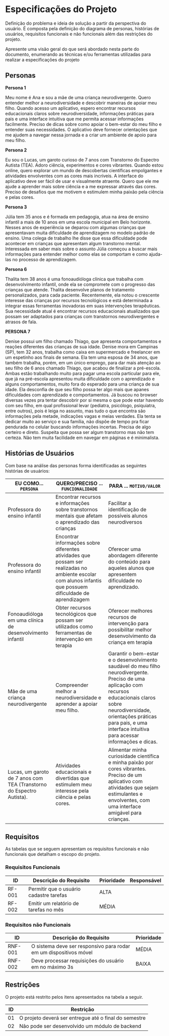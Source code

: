 # Especificações do Projeto

Definição do problema e ideia de solução a partir da perspectiva do usuário. É composta pela definição do  diagrama de personas, histórias de usuários, requisitos funcionais e não funcionais além das restrições do projeto.

Apresente uma visão geral do que será abordado nesta parte do documento, enumerando as técnicas e/ou ferramentas utilizadas para realizar a especificações do projeto

## Personas

**Persona 1**

Meu nome é Ana e sou a mãe de uma criança neurodivergente. Quero entender melhor a neurodiversidade e descobrir maneiras de apoiar meu filho. Quando acesso um aplicativo, espero encontrar recursos educacionais claros sobre neurodiversidade, informações práticas para pais e uma interface intuitiva que me permita acessar informações facilmente. Preciso de dicas sobre como apoiar o bem-estar do meu filho e entender suas necessidades. O aplicativo deve fornecer orientações que me ajudem a navegar nessa jornada e a criar um ambiente de apoio para meu filho.

**Persona 2**

Eu sou o Lucas, um garoto curioso de 7 anos com Transtorno do Espectro Autista (TEA). Adoro ciência, experimentos e cores vibrantes. Quando estou online, quero explorar um mundo de descobertas científicas empolgantes e atividades envolventes com as cores mais incríveis. A interface do aplicativo deve ser fácil de usar e visualmente atraente. Quero que ele me ajude a aprender mais sobre ciência e a me expressar através das cores. Preciso de desafios que me motivem e estimulem minha paixão pela ciência e pelas cores.

**Persona 3**

Júlia tem 35 anos e é formada em pedagogia, atua na área de ensino infantil a mais de 10 anos em uma escola municipal em Belo horizonte. Nesses anos de experiência se deparou com algumas crianças que apresentavam muita dificuldade de aprendizagem no modelo padrão de ensino. Uma colega de trabalho lhe disse que essa dificuldade pode acontecer em crianças que apresentam algum transtorno mental. Interessada em saber mais sobre o assunto Júlia começou a buscar mais informações para entender melhor como elas se comportam e como ajuda-las no processo de aprendizagem.

**Persona 6**

Thalita tem 38 anos é uma fonoaudióloga clínica que trabalha com desenvolvimento infantil, onde ela se compromete com o progresso das crianças que atende. Thalita desenvolve planos de tratamento personalizados, para cada paciente. Recentemente, ela notou o crescente interesse das crianças por recursos tecnológicos e está determinada a integrar essas ferramentas inovadoras em suas intervenções terapêuticas. Sua necessidade atual é encontrar recursos educacionais atualizados que possam ser adaptados para crianças com transtornos neurodivergentes e atrasos de fala. 

**PERSONA 7**

Denise possui um filho chamado Thiago, que apresenta comportamentos e reações diferentes das crianças de sua idade.
Denise mora em Campinas (SP), tem 32 anos, trabalha como caixa em supermercado e freelancer em um espetinho aos finais de semana.
Ela tem uma esposa de 34 anos, que também trabalha, porém, em um único emprego, para dar mais atenção ao seu filho de 6 anos chamado Thiago, que acabou de finalizar a pré-escola. Ambas estão trabalhando muito para pagar uma escola particular para ele, que já na pré-escola apresentou muita dificuldade com o aprendizado e alguns comportamentos, muito fora do esperado para uma criança de sua idade.
Ela desconfia de que seu filho possa ter algo mais que apanes dificuldades com aprendizado e comportamentos. Já buscou no browser diversas vezes pra tentar descobrir por si mesma o que pode estar havendo com seu filho, em qual profissional levar (pediatra, psicólogo, psiquiatra, entre outros), pois é leiga no assunto, mas tudo o que encontra são informações pela metade, indicações vagas e meias verdades.
Ela tenta se dedicar muito ao serviço e sua família, não dispõe de tempo pra ficar pendurada no celular buscando informações incertas. Precisa de algo certeiro e direto. Suspeita que possa ser algum transtorno mas não tem certeza.
Não tem muita facilidade em navegar em páginas e é minimalista.

<!--
Enumere e detalhe as personas da sua solução. Para tanto, baseie-se tanto nos documentos disponibilizados na disciplina e/ou nos seguintes links:

> **Links Úteis**:
> - [Rock Content](https://rockcontent.com/blog/personas/)
> - [Hotmart](https://blog.hotmart.com/pt-br/como-criar-persona-negocio/)
> - [O que é persona?](https://resultadosdigitais.com.br/blog/persona-o-que-e/)
> - [Persona x Público-alvo](https://flammo.com.br/blog/persona-e-publico-alvo-qual-a-diferenca/)
> - [Mapa de Empatia](https://resultadosdigitais.com.br/blog/mapa-da-empatia/)
> - [Mapa de Stalkeholders](https://www.racecomunicacao.com.br/blog/como-fazer-o-mapeamento-de-stakeholders/)
>
Lembre-se que você deve ser enumerar e descrever precisamente e personalizada todos os clientes ideais que sua solução almeja.
-->

## Histórias de Usuários

Com base na análise das personas forma identificadas as seguintes histórias de usuários:

|EU COMO... `PERSONA`| QUERO/PRECISO ... `FUNCIONALIDADE` |PARA ... `MOTIVO/VALOR`                 |
|--------------------|------------------------------------|----------------------------------------|
|Professora do ensino infantil| Encontrar recursos e informações sobre transtornos mentais que afetam o aprendizado das crianças| Facilitar a identificação de possíveis alunos neurodiversos|
|Professora do ensino infantil|Encontrar informações sobre diferentes atividades que possam ser realizadas no ambiente escolar com alunos infantis que possuem dificuldade de aprendizagem|Oferecer uma abordagem diferente do conteúdo para aqueles alunos que apresentem dificuldade no aprendizado.|
|Fonoaudióloga em uma clínica de desenvolvimento infantil|Obter recursos tecnológicos que possam ser utilizados como ferramentas de intervenção em terapia|Oferecer melhores recursos de intervenção para possibilitar melhor desenvolvimento da criança em terapia|
|Mãe de uma criança neurodivergente|Compreender melhor a neurodiversidade e aprender a apoiar meu filho.|Garantir o bem-estar e o desenvolvimento saudável do meu filho neurodivergente. Preciso de uma aplicação com recursos educacionais claros sobre neurodiversidade, orientações práticas para pais, e uma interface intuitiva para acessar informações e dicas.|
|Lucas, um garoto de 7 anos com TEA (Transtorno do Espectro Autista).|Atividades educacionais e divertidas que estimulem meu interesse pela ciência e pelas cores.|Alimentar minha curiosidade científica e minha paixão por cores vibrantes. Preciso de um aplicativo com atividades que sejam estimulantes e envolventes, com uma interface amigável para crianças.|


<!--
Apresente aqui as histórias de usuário que são relevantes para o projeto de sua solução. As Histórias de Usuário consistem em uma ferramenta poderosa para a compreensão e elicitação dos requisitos funcionais e não funcionais da sua aplicação. Se possível, agrupe as histórias de usuário por contexto, para facilitar consultas recorrentes à essa parte do documento.

> **Links Úteis**:
> - [Histórias de usuários com exemplos e template](https://www.atlassian.com/br/agile/project-management/user-stories)
> - [Como escrever boas histórias de usuário (User Stories)](https://medium.com/vertice/como-escrever-boas-users-stories-hist%C3%B3rias-de-usu%C3%A1rios-b29c75043fac)
> - [User Stories: requisitos que humanos entendem](https://www.luiztools.com.br/post/user-stories-descricao-de-requisitos-que-humanos-entendem/)
> - [Histórias de Usuários: mais exemplos](https://www.reqview.com/doc/user-stories-example.html)
> - [9 Common User Story Mistakes](https://airfocus.com/blog/user-story-mistakes/)
-->

## Requisitos

As tabelas que se seguem apresentam os requisitos funcionais e não funcionais que detalham o escopo do projeto.

### Requisitos Funcionais

|ID    | Descrição do Requisito  | Prioridade | Responsável |
|------|-----------------------------------------|----| ----|
|RF-001| Permitir que o usuário cadastre tarefas | ALTA |  |
|RF-002| Emitir um relatório de tarefas no mês   | MÉDIA | |


### Requisitos não Funcionais

|ID     | Descrição do Requisito  |Prioridade |
|-------|-------------------------|----|
|RNF-001| O sistema deve ser responsivo para rodar em um dispositivos móvel | MÉDIA | 
|RNF-002| Deve processar requisições do usuário em no máximo 3s |  BAIXA | 

<!--

Com base nas Histórias de Usuário, enumere os requisitos da sua solução. Classifique esses requisitos em dois grupos:

- [Requisitos Funcionais
 (RF)](https://pt.wikipedia.org/wiki/Requisito_funcional):
 correspondem a uma funcionalidade que deve estar presente na
  plataforma (ex: cadastro de usuário).
- [Requisitos Não Funcionais
  (RNF)](https://pt.wikipedia.org/wiki/Requisito_n%C3%A3o_funcional):
  correspondem a uma característica técnica, seja de usabilidade,
  desempenho, confiabilidade, segurança ou outro (ex: suporte a
  dispositivos iOS e Android).
Lembre-se que cada requisito deve corresponder à uma e somente uma
característica alvo da sua solução. Além disso, certifique-se de que
todos os aspectos capturados nas Histórias de Usuário foram cobertos.
-->

## Restrições

O projeto está restrito pelos itens apresentados na tabela a seguir.

|ID| Restrição                                             |
|--|-------------------------------------------------------|
|01| O projeto deverá ser entregue até o final do semestre |
|02| Não pode ser desenvolvido um módulo de backend        |

<!--
Enumere as restrições à sua solução. Lembre-se de que as restrições geralmente limitam a solução candidata.

> **Links Úteis**:
> - [O que são Requisitos Funcionais e Requisitos Não Funcionais?](https://codificar.com.br/requisitos-funcionais-nao-funcionais/)
> - [O que são requisitos funcionais e requisitos não funcionais?](https://analisederequisitos.com.br/requisitos-funcionais-e-requisitos-nao-funcionais-o-que-sao/)
-->
